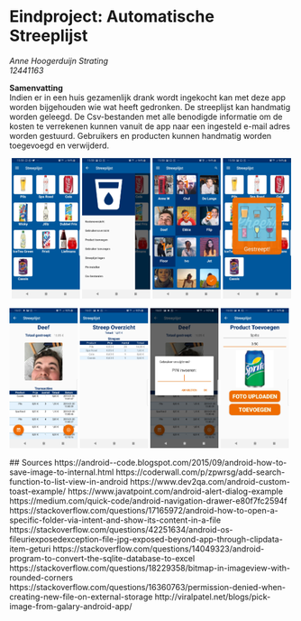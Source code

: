 # Eindproject: Automatische Streeplijst

*Anne Hoogerduijn Strating*  
*12441163*  

**Samenvatting**  
Indien er in een huis gezamenlijk drank wordt ingekocht kan met deze app worden bijgehouden wie wat heeft gedronken. De streeplijst kan handmatig worden geleegd. De Csv-bestanden met alle benodigde informatie om de kosten te verrekenen kunnen vanuit de app naar een ingesteld e-mail adres worden gestuurd. Gebruikers en producten kunnen handmatig worden toegevoegd en verwijderd.

<p align="center">
  <img src="https://github.com/AnneHS/Streeplijst/blob/master/app/doc/ProductsActivity.jpg" height="5%" width="24%"/> <img
  src="https://github.com/AnneHS/Streeplijst/blob/master/app/doc/NavigationDrawer.jpg" height="5%" width="24%"/> <img 
  src="https://github.com/AnneHS/Streeplijst/blob/master/app/doc/UsersActivity.jpg" height="5%" width="24%"/> <img 
  src="https://github.com/AnneHS/Streeplijst/blob/master/app/doc/Gestreept.jpg" height="5%" width="24%"/>    
  
  
  <img src="https://github.com/AnneHS/Streeplijst/blob/master/app/doc/ProfileActivity.jpg" height="5%" width="24%"/> <img
   src="https://github.com/AnneHS/Streeplijst/blob/master/app/doc/PortfolioActivity.jpg" height="5%" width="24%"/> <img
   src="https://github.com/AnneHS/Streeplijst/blob/master/app/doc/AlertDialog.jpg" height="5%" width="24%"/> <img
   src="https://github.com/AnneHS/Streeplijst/blob/master/app/doc/NewProductActivity.jpg" height="5%" width="24%"/>   
</p>
##  Sources    
https://android--code.blogspot.com/2015/09/android-how-to-save-image-to-internal.html  
https://coderwall.com/p/zpwrsg/add-search-function-to-list-view-in-android  
https://www.dev2qa.com/android-custom-toast-example/  
https://www.javatpoint.com/android-alert-dialog-example  
https://medium.com/quick-code/android-navigation-drawer-e80f7fc2594f  
https://stackoverflow.com/questions/17165972/android-how-to-open-a-specific-folder-via-intent-and-show-its-content-in-a-file  
https://stackoverflow.com/questions/42251634/android-os-fileuriexposedexception-file-jpg-exposed-beyond-app-through-clipdata-item-geturi  
https://stackoverflow.com/questions/14049323/android-program-to-convert-the-sqlite-database-to-excel  
https://stackoverflow.com/questions/18229358/bitmap-in-imageview-with-rounded-corners  
https://stackoverflow.com/questions/16360763/permission-denied-when-creating-new-file-on-external-storage  
http://viralpatel.net/blogs/pick-image-from-galary-android-app/
